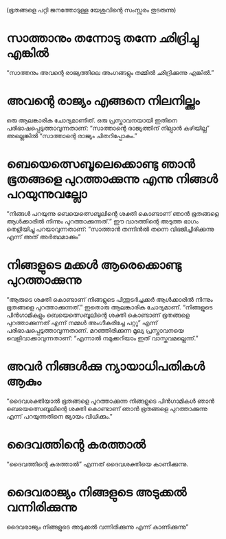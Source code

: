 (ഭൂതങ്ങളെ പറ്റി ജനത്തോടുള്ള യേശുവിന്റെ സംസ്സരം തുടരുന്നു)
# സാത്താനും തന്നോടു തന്നേ ഛിദ്രിച്ചു എങ്കിൽ
“സാത്തനും അവന്റെ രാജ്യത്തിലെ അംഗങ്ങളും തമ്മിൽ ഛിദ്രിക്കുന്നു എങ്കിൽ.”
# അവന്റെ രാജ്യം എങ്ങനെ നിലനില്ക്കും
ഒരു ആലങ്കാരിക ചോദ്യമാണിത്. ഒരു പ്രസ്താവനയായി ഇതിനെ പരിഭാഷപ്പെടുത്താവുന്നതാണ്: “സാത്താന്റെ രാജ്യത്തിന് നില്പാൻ കഴിയില്ല” അല്ലെങ്കിൽ “സാത്താന്റെ രാജ്യം ചിതറിപ്പോകും.”
# ബെയെത്സെബൂലെക്കൊണ്ടു ഞാൻ ഭൂതങ്ങളെ പുറത്താക്കുന്നു എന്നു നിങ്ങൾ പറയുന്നുവല്ലോ
“നിങ്ങൾ പറയുന്നു ബെയെത്സെബൂലിന്റെ ശക്തി കൊണ്ടാണ് ഞാൻ ഭൂതങ്ങളെ ആൾക്കാരിൽ നിന്നും പുറത്താക്കുന്നത്.” ഈ വാദത്തിന്റെ അടുത്ത ഭാഗം തെളിയിച്ചു പറയാവുന്നതാണ്: “സാത്താൻ തന്നിൻൽ തന്നെ വിഭജിച്ചിരിക്കുന്നു എന്ന് അത് അർത്ഥമാക്കും” 
# നിങ്ങളുടെ മക്കൾ ആരെക്കൊണ്ടു പുറത്താക്കുന്നു
“ആരുടെ ശക്തി കൊണ്ടാണ് നിങ്ങളുടെ പിന്തുടർച്ചക്കർ ആൾക്കാരിൽ നിന്നും ഭൂതങ്ങളെ പുറത്താക്കുന്നത്.” ഇതൊരു ആലങ്കാരിക ചോദ്യമാണ്. “നിങ്ങളുടെ പിൻഗാമികളും ബെയെത്സെബൂലിന്റെ ശക്തി കൊണ്ടാണ് ഭൂതങ്ങളെ പുറത്താക്കുന്നത് എന്ന് നമ്മൾ അംഗീകരിച്ചേ പറ്റൂ” എന്ന് പരിഭാഷപ്പെടുത്താവുന്നതാണ്. മറഞ്ഞിരിക്കുന്ന മൂല്യ പ്രസ്താവനയെ വെളിവാക്കാവുന്നതാണ്: “എന്നാൽ നമുക്കറിയാം ഇത് വാസ്തവമല്ലെന്ന്.”
# അവർ നിങ്ങൾക്കു ന്യായാധിപതികൾ ആകും
“ദൈവശക്തിയാൽ ഭൂതങ്ങളെ പുറത്താക്കുന്ന നിങ്ങളുടെ പിൻഗാമികൾ ഞാൻ ബെയെത്സെബൂലിന്റെ ശക്തി കൊണ്ടാണ് ഞാൻ ഭൂതങ്ങളെ പുറത്താക്കുന്നു എന്ന് പറയുന്നതിനെ ജ്യായം വിധിക്കും.”
# ദൈവത്തിന്റെ കരത്താൽ
“ദൈവത്തിന്റെ കരത്താൽ” എന്നത് ദൈവശക്തിയെ കാണിക്കുന്നു.
# ദൈവരാജ്യം നിങ്ങളുടെ അടുക്കൽ വന്നിരിക്കുന്നു
ദൈവരാജ്യം നിങ്ങളുടെ അടുക്കൽ വന്നിരിക്കുന്നു എന്ന് കാണിക്കുന്നു”
